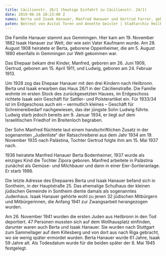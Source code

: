 ```yaml
---
title: Cäcilienstr. 26/1 (heutige Einfahrt zu Cäcilienstr. 24/1)
date: 2019-06-26 10:23:00 Z
names: Berta und Isaak Hanauer, Manfred Hanauer und Gertrud Farrer, geb. Hanauer
paten: Betreut von Avital Toren und Annette Geisler | Stadtarchiv Heilbronn
---
```


Die Familie Hanauer stammt aus Gemmingen. Hier kam am 19. November 1882 Isaak Hanauer zur Welt, der wie sein Vater Kaufmann wurde. Am 28. August 1908 heiratete er Berta, geborene Oppenheimer, die am 5. August 1880 ebenfalls in Gemmingen zur Welt gekommen war.

Das Ehepaar bekam drei Kinder, Manfred, geboren am 26. Juni 1909, Gertrud, geboren am 15. April 1911, und Ludwig, geboren am 24. Februar 1913.

Um 1928 zog das Ehepaar Hanauer mit den drei Kindern nach Heilbronn. Berta und Isaak erwarben das Haus 26/1 in der Cäcilienstraße. Die Familie wohnte im ersten Stock des zurückgesetzten Hauses, im Erdgeschoss richtete Isaak sein Geschäft für Sattler- und Polsterartikel ein. Für 1933/34 ist im Erdgeschoss auch ein – vermutlich kleines – Geschäft für Schreinereibedarf nachgewiesen, das der jüngste Sohn Ludwig führte. Ludwig starb jedoch bereits am 9. Januar 1934, er liegt auf dem Israelitischen Friedhof im Breitenloch begraben.

Der Sohn Manfred flüchtete laut einem handschriftlichen Zusatz in der sogenannten „Judenliste“ der Ratsschreiberei aus dem Jahr 1934 am 19. November 1935 nach Palästina, Tochter Gertrud folgte ihm am 15. Mai 1937 nach.

1936 heiratete Manfred Hanauer Berta Bodenheimer, 1937 wurde als einziges Kind die Tochter Zipora geboren. Manfred arbeitete in Palästina zunächst als Gemüse- und Milchbauer und dann in einer Eier-Sortieranlage. Er starb 1986.

Die letzte Adresse des Ehepaares Berta und Isaak Hanauer befand sich in Sontheim, in der Hauptstraße 25. Das ehemalige Schulhaus der kleinen jüdischen Gemeinde in Sontheim diente damals als sogenanntes Judenhaus. Isaak Hanauer gehörte wohl zu jenen 32 jüdischen Mitbürgern und Mitbürgerinnen, die Anfang 1941 zur Zwangsarbeit herangezogen wurden.

Am 26. November 1941 wurden die ersten Juden aus Heilbronn in den Tod deportiert. 47 Personen mussten sich auf dem Wollhausplatz einfinden, darunter waren auch Berta und Isaak Hanauer. Sie wurden nach Stuttgart zum Sammellager auf dem Killesberg und von dort aus nach Riga gebracht, wo sie wenig später ermordet wurden. Berta Hanauer wurde 61 Jahre, Isaak 59 Jahre alt. Als Todesdatum wurde für die beiden später der 8. Mai 1945 festgelegt.